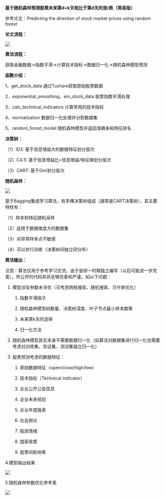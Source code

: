 **基于随机森林预测股票未来第d+k天相比于第d天的涨/跌（简易版）**

参考论文：Predicting the direction of stock market prices using random forest 

**论文流程：**

<img src="https://github.com/jm199504/Financial-Prediction/blob/master/Financial-Prediction-Random-Forest/images/model.png">

**算法流程：**

获取金融数据->指数平滑->计算技术指标->数据归一化->随机森林模型预测

**函数介绍：**

1、get_stock_data 通过Tushare获取原始股票数据 

2、exponential_smoothing、em_stock_data 股票指数平滑处理 

3、calc_technical_indicators 计算常用的技术指标 

4、normalization 数据归一化处理并分割数据集 

5、random_forest_model 随机森林模型并返回准确率和特征排名

**决策树：**

（1）ID3: 基于信息增益大的数据特征划分层次

（2）C4.5: 基于信息增益比=信息增益/特征熵划分层次

（3）CART: 基于Gini划分层次

**随机森林：**

<img src="https://github.com/jm199504/Financial-Prediction/blob/master/Financial-Prediction-Random-Forest/images/model_pic.jpg">

基于Bagging集成学习算法，有多棵决策树组成（通常是CART决策树），其主要特性有：

（1）样本和特征随机采样

（2）适用于数据维度大的数据集

（3）对异常样本点不敏感

（4）可以并行训练（决策树间独立同分布）

**算法输出：**

注意：算法仅用于参考学习交流，由于是研一时期独立编写（以后可能进一步完善），所公开的代码并非足够完善和严谨，如以下问题：

1. 模型涉及参数未寻优（可考虑网格搜索、随机搜索、贝叶斯优化）

   1. 指数平滑因子
   
   2. 随机森林模型树数量、决策树深度、叶子节点最小样本数等
   
   3. 未来第k天的选择
   
   4. 归一化方法
   
2. 随机森林模型其实本身不需要数据归一化（如算法对数据集进行归一化也需要考虑对训练集、验证集、测试集独立归一化）

3. 股票预测考虑的数据特征：

   1. 原始数据特征（open/close/high/low）
   
   2. 技术指标（Technical indicator）
   
   3. 企业公开公告信息
   
   4. 企业未来规划
   
   5. 企业年度报表
   
   6. 社会舆论
   
   7. 股民情绪
   
   8. 国家政策
   
   9. 股票间影响等
   
4.模型输出结果

<img src="https://github.com/jm199504/Financial-Prediction/blob/master/Financial-Prediction-Random-Forest/images/result.png">

5.随机森林参数优化参考表

<img src="https://github.com/jm199504/Financial-Prediction/blob/master/Financial-Prediction-Random-Forest/images/param.png">
